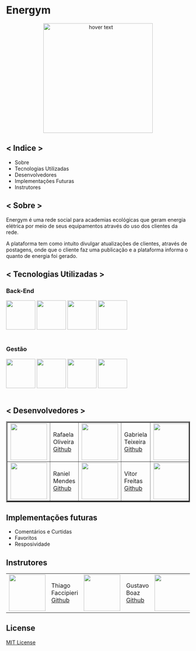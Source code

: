 

# <strong>Energym </strong>
<p align="center">
<img src ="https://user-images.githubusercontent.com/42879442/144438946-7fa26f59-309b-4df1-8a5b-4e10a95586b0.png" width="300" align="center" title="hover text">
</p>

## < Indice >

<ul>
    <li>Sobre</li>
    <li>Tecnologias Utilizadas</li>
    <li>Desenvolvedores</li>
    <li>Implementações Futuras</li>
    <li>Instrutores</li>
</ul>



## < Sobre >

<p>
    Energym é uma rede social para academias ecológicas que geram energia elétrica por meio de seus equipamentos através do uso dos clientes da rede.   
</p>

<p>
  A plataforma tem como intuito divulgar atualizações de clientes, através de postagens, onde que o cliente faz uma publicação e a plataforma informa o quanto de energia foi gerado.
</p>

## < Tecnologias Utilizadas >

### Back-End
<div style="display: inline_block">
<img src="https://cdn.jsdelivr.net/gh/devicons/devicon/icons/java/java-original-wordmark.svg" width="80px"/>
<img src="https://cdn.jsdelivr.net/gh/devicons/devicon/icons/spring/spring-original-wordmark.svg" width="80px" />
<img src="https://cdn.jsdelivr.net/gh/devicons/devicon/icons/mysql/mysql-original-wordmark.svg" width="80px" />
<img src="https://cdn.jsdelivr.net/gh/devicons/devicon/icons/heroku/heroku-original-wordmark.svg" width="80px" />

</div><br>

### Gestão
<div style="display: inline_block">
<img src="https://cdn.jsdelivr.net/gh/devicons/devicon/icons/git/git-plain-wordmark.svg" width="80px"/>
<img src="https://cdn.jsdelivr.net/gh/devicons/devicon/icons/github/github-original-wordmark.svg" width="80px" />
<img src="https://cdn.jsdelivr.net/gh/devicons/devicon/icons/trello/trello-plain-wordmark.svg" width="80px"/>
<img src="https://cdn.jsdelivr.net/gh/devicons/devicon/icons/figma/figma-original.svg" width="80px"/>
</div><br>

## < Desenvolvedores >
<table border="3">
    <tr>
        <td><img src="https://github.com/elaoliveira.png" width="100px"></td>
        <td>Rafaela Oliveira<br><a href="https://github.com/elaoliveira">Github</a></td>
        <td><img src="https://github.com/Gabriela17tx.png" width="100px"></td>
        <td>Gabriela Teixeira<br><a href="https://github.com/Gabriela17tx">Github</a></td>
      <td><img src="https://github.com/MatheusMMonteiro.png" width="100px"></td>
        <td>Matheus Monteiro<br><a href="https://github.com/MatheusMMonteiro">Github</a></td>
    </tr>   
      <tr>
        <td><img src="https://github.com/ranimendes.png" width="100px"></td>
        <td>Raniel Mendes<br><a href="https://github.com/ranimendes">Github</a></td>
        <td><img src="https://github.com/vitorvnc.png" width="100px"></td>
        <td>Vitor Freitas<br><a href="https://github.com/vitorvnc">Github</a></td>
        <td><img src="https://github.com/Wendell2509.png" width="100px"></td>
        <td>Wendell Franco<br><a href="https://github.com/Wendell2509">Github</a></td>
    </tr>
 </table>

## Implementações futuras
- Comentários e Curtidas
- Favoritos
- Resposividade

## Instrutores
 <table>
  <tr>
        <td><img src="https://github.com/tjfaccipieri.png" width="100px"></td>
        <td>Thiago Faccipieri<br><a href="https://github.com/tjfaccipieri">Github</a></td>
        <td><img src="https://github.com/GustavoBoaz.png" width="100px"></td>
        <td>Gustavo Boaz<br><a href="https://github.com/GustavoBoaz">Github</a></td>
        <td><img src="https://github.com/Jefferson-Itajahy.png" width="100px"></td>
        <td>Jefferson Itajahy<br><a href="https://github.com/Jefferson-Itajahy">Github</a></td>
    </tr>

</table>

## License

[MIT License](./LICENSE)
